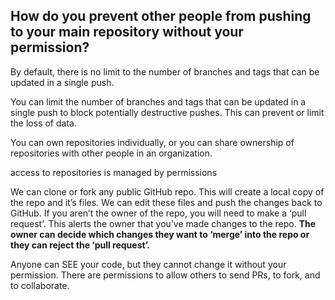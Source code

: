 ## How do you prevent other people from pushing to your main repository without your permission?

By default, there is no limit to the number of branches and tags that can be updated in a single push.

You can limit the number of branches and tags that can be updated in a single push to block potentially destructive pushes. This can prevent or limit the loss of data.

You can own repositories individually, or you can share ownership of repositories with other people in an organization.

access to repositories is managed by permissions

We can clone or fork any public GitHub repo. This will create a local copy of the repo and it’s files. We can edit these files and push the changes back to GitHub. If you aren’t the owner of the repo, you will need to make a ‘pull request’. This alerts the owner that you’ve made changes to the repo. **The owner can decide which changes they want to ‘merge’ into the repo or they can reject the ‘pull request’.**

Anyone can SEE your code, but they cannot change it without your permission. There are permissions to allow others to send PRs, to fork, and to collaborate.
